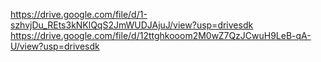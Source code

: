 https://drive.google.com/file/d/1-szhvjDu_REts3kNKlQqS2JmWUDJAjuJ/view?usp=drivesdk
https://drive.google.com/file/d/12ttghkooom2M0wZ7QzJCwuH9LeB-qA-U/view?usp=drivesdk

